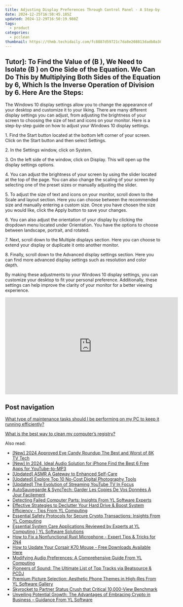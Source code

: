 ```yaml
---
title: Adjusting Display Preferences Through Control Panel - A Step-by-Step Guide by YL Computing
date: 2024-12-25T16:58:45.185Z
updated: 2024-12-29T16:50:19.980Z
tags:
  - product
categories:
  - pcclean
thumbnail: https://thmb.techidaily.com/fc8887d59721c7da8e208813dadb0a36f15829b69f8f6039809c9967519bc0eb.jpg
---
```


## Tutor]: To Find the Value of \(B \), We Need to Isolate \(B \) on One Side of the Equation. We Can Do This by Multiplying Both Sides of the Equation by 6, Which Is the Inverse Operation of Division by 6. Here Are the Steps:

The Windows 10 display settings allow you to change the appearance of your desktop and customize it to your liking. There are many different display settings you can adjust, from adjusting the brightness of your screen to choosing the size of text and icons on your monitor. Here is a step-by-step guide on how to adjust your Windows 10 display settings. 

1\. Find the Start button located at the bottom left corner of your screen. Click on the Start button and then select Settings.

2\. In the Settings window, click on System.

3\. On the left side of the window, click on Display. This will open up the display settings options. 

4\. You can adjust the brightness of your screen by using the slider located at the top of the page. You can also change the scaling of your screen by selecting one of the preset sizes or manually adjusting the slider.

5\. To adjust the size of text and icons on your monitor, scroll down to the Scale and layout section. Here you can choose between the recommended size and manually entering a custom size. Once you have chosen the size you would like, click the Apply button to save your changes.

6\. You can also adjust the orientation of your display by clicking the dropdown menu located under Orientation. You have the options to choose between landscape, portrait, and rotated.

7\. Next, scroll down to the Multiple displays section. Here you can choose to extend your display or duplicate it onto another monitor.

8\. Finally, scroll down to the Advanced display settings section. Here you can find more advanced display settings such as resolution and color depth. 

By making these adjustments to your Windows 10 display settings, you can customize your desktop to fit your personal preference. Additionally, these settings can help improve the clarity of your monitor for a better viewing experience.

<!-- affiliate ads begin -->
<iframe width="560" height="315" src="https://www.youtube.com/embed/jpdGEJJwMLY?si=eKgXOPpNeYvYKcel" title="YouTube video player" frameborder="0" allow="accelerometer; autoplay; clipboard-write; encrypted-media; gyroscope; picture-in-picture; web-share" referrerpolicy="strict-origin-when-cross-origin" allowfullscreen></iframe>
<!-- affiliate ads end -->

## Post navigation

[What type of maintenance tasks should I be performing on my PC to keep it running efficiently?](https://tools.techidaily.com/pcclean/products/)

[What is the best way to clean my computer’s registry?](https://tools.techidaily.com/pcclean/products/)

<ins class="adsbygoogle"
     style="display:block"
     data-ad-format="autorelaxed"
     data-ad-client="ca-pub-7571918770474297"
     data-ad-slot="1223367746"></ins>

<ins class="adsbygoogle"
     style="display:block"
     data-ad-client="ca-pub-7571918770474297"
     data-ad-slot="8358498916"
     data-ad-format="auto"
     data-full-width-responsive="true"></ins>

<span class="atpl-alsoreadstyle">Also read:</span>
<div><ul>
<li><a href="https://fox-glue.techidaily.com/new-2024-approved-eye-candy-roundup-the-best-and-worst-of-8k-tv-tech/"><u>[New] 2024 Approved Eye Candy Roundup The Best and Worst of 8K TV Tech</u></a></li>
<li><a href="https://youtube-sure.techidaily.com/n-2024-ideal-audio-solution-for-iphone-find-the-best-6-free-apps-for-youtube-to-mp3/"><u>[New] In 2024, Ideal Audio Solution for iPhone Find the Best 6 Free Apps for YouTube-to-MP3</u></a></li>
<li><a href="https://extra-information.techidaily.com/updated-asmr-a-gateway-to-enhanced-self-care/"><u>[Updated] ASMR A Gateway to Enhanced Self-Care</u></a></li>
<li><a href="https://some-knowledge.techidaily.com/updated-explore-top-10-no-cost-digital-photography-tools/"><u>[Updated] Explore Top 10 No-Cost Digital Photography Tools</u></a></li>
<li><a href="https://youtube-tips.techidaily.com/ed-the-evolution-of-streaming-youtube-tv-in-focus/"><u>[Updated] The Evolution of Streaming YouTube TV In Focus</u></a></li>
<li><a href="https://fox-zero.techidaily.com/autosauvegarde-and-synctech-garder-les-copies-de-vos-donnees-a-jour-facilement/"><u>AutoSauvegarde & SyncTech: Garder Les Copies De Vos Données À Jour Facilement</u></a></li>
<li><a href="https://win-updates.techidaily.com/detecting-failed-computer-parts-insights-from-yl-software-experts/"><u>Detecting Failed Computer Parts: Insights From YL Software Experts</u></a></li>
<li><a href="https://win-updates.techidaily.com/effective-strategies-to-declutter-your-hard-drive-and-boost-system-efficiency-tips-from-yl-computing/"><u>Effective Strategies to Declutter Your Hard Drive & Boost System Efficiency - Tips From YL Computing</u></a></li>
<li><a href="https://win-updates.techidaily.com/essential-safety-protocols-for-secure-crypto-transactions-insights-from-yl-computing/"><u>Essential Safety Protocols for Secure Crypto Transactions: Insights From YL Computing</u></a></li>
<li><a href="https://win-updates.techidaily.com/essential-system-care-applications-reviewed-by-experts-at-yl-computing-yl-software-solutions/"><u>Essential System Care Applications Reviewed by Experts at YL Computing | YL Software Solutions</u></a></li>
<li><a href="https://sound-issues.techidaily.com/how-to-fix-a-nonfunctional-rust-microphone-expert-tips-and-tricks-for-2n4/"><u>How to Fix a Nonfunctional Rust Microphone - Expert Tips & Tricks for 2N4</u></a></li>
<li><a href="https://driver-download.techidaily.com/how-to-update-your-corsair-k70-mouse-free-downloads-available-here/"><u>How to Update Your Corsair K70 Mouse - Free Downloads Available Here</u></a></li>
<li><a href="https://win-updates.techidaily.com/modifying-audio-preferences-a-comprehensive-guide-from-yl-computing/"><u>Modifying Audio Preferences: A Comprehensive Guide From YL Computing</u></a></li>
<li><a href="https://win-updates.techidaily.com/pioneers-of-sound-the-ultimate-list-of-top-tracks-via-beatsource-and-pcdj/"><u>Pioneers of Sound: The Ultimate List of Top Tracks via Beatsource & PCDJ</u></a></li>
<li><a href="https://win-updates.techidaily.com/premium-picture-selection-aesthetic-phone-themes-in-high-res-from-yl-software-gallery/"><u>Premium Picture Selection: Aesthetic Phone Themes in High-Res From YL Software Gallery</u></a></li>
<li><a href="https://youtube-docs.techidaily.com/cket-to-partner-status-crush-that-critical-10000-view-benchmark/"><u>Skyrocket to Partner Status Crush that Critical 10,000-View Benchmark</u></a></li>
<li><a href="https://win-updates.techidaily.com/unveiling-potential-growth-the-advantages-of-embracing-crypto-in-business-guidance-from-yl-software/"><u>Unveiling Potential Growth: The Advantages of Embracing Crypto in Business – Guidance From YL Software</u></a></li>
</ul></div>

